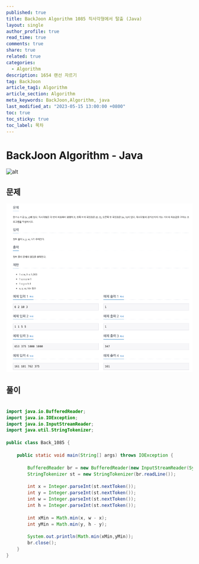 ```yaml
---
published: true
title: BackJoon Algorithm 1085 직사각형에서 탈출 (Java)
layout: single
author_profile: true
read_time: true
comments: true
share: true
related: true
categories:
  - Algorithm
description: 1654 랜선 자르기
tag: BackJoon
article_tag1: Algorithm
article_section: Algorithm
meta_keywords: BackJoon,Algorithm, java
last_modified_at: "2023-05-15 13:00:00 +0800"
toc: true
toc_sticky: true
toc_label: 목차
---
```


# BackJoon Algorithm - Java

![alt](https://d2gd6pc034wcta.cloudfront.net/images/logo@2x.png)

## 문제

![alt](/assets/images/post/Algorithm/1085.png)

## 풀이

```java

import java.io.BufferedReader;
import java.io.IOException;
import java.io.InputStreamReader;
import java.util.StringTokenizer;

public class Back_1085 {

    public static void main(String[] args) throws IOException {

        BufferedReader br = new BufferedReader(new InputStreamReader(System.in));
        StringTokenizer st = new StringTokenizer(br.readLine());

        int x = Integer.parseInt(st.nextToken());
        int y = Integer.parseInt(st.nextToken());
        int w = Integer.parseInt(st.nextToken());
        int h = Integer.parseInt(st.nextToken());

        int xMin = Math.min(x, w - x);
        int yMin = Math.min(y, h - y);

        System.out.println(Math.min(xMin,yMin));
        br.close();
    }
}



```
